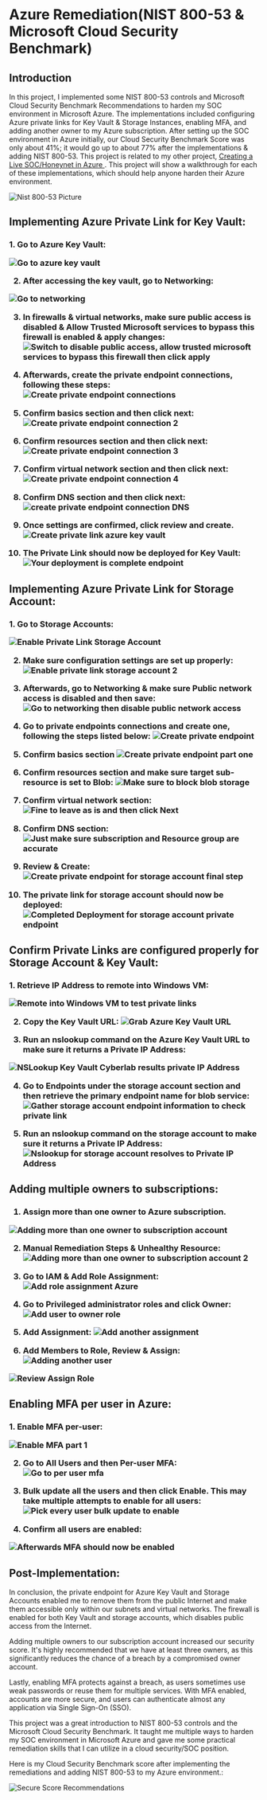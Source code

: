 # Azure Remediation(NIST 800-53 & Microsoft Cloud Security Benchmark)

## Introduction
In this project, I implemented some NIST 800-53 controls and Microsoft Cloud Security Benchmark Recommendations to harden my SOC environment in Microsoft Azure. The implementations included configuring Azure private links for Key Vault & Storage Instances, enabling MFA, and adding another owner to my Azure subscription. After setting up the SOC environment in Azure initially, our Cloud Security Benchmark Score was only about 41%; it would go up to about 77% after the implementations & adding NIST 800-53. This project is related to my other project, [Creating a Live SOC/Honeynet in Azure ](https://github.com/James-Jeudy/SOC-Honeynet-Azure). This project will show a walkthrough for each of these implementations, which should help anyone harden their Azure environment. 

![Nist 800-53 Picture](https://github.com/James-Jeudy/AzureRemediation/assets/160562010/aa2029d1-58bb-4ea2-a3fb-223786d49525)


## Implementing Azure Private Link for Key Vault:

<h3> 1. Go to Azure Key Vault:

![Go to azure key vault](https://github.com/James-Jeudy/AzureRemediation/assets/160562010/ccedfcc7-9718-4745-bfdb-243dd03197cd)

2. After accessing the key vault, go to Networking:

![Go to networking](https://github.com/James-Jeudy/AzureRemediation/assets/160562010/a2b4f560-b245-4171-be99-1724f21368af)




3. In firewalls & virtual networks, make sure public access is disabled & Allow Trusted Microsoft services to bypass this firewall is enabled & apply changes:
![Switch to disable public access, allow trusted microsoft services to bypass this firewall then click apply](https://github.com/James-Jeudy/AzureRemediation/assets/160562010/b83b2090-843b-4b96-9fc0-9b387ded382b)

4. Afterwards, create the private endpoint connections, following these steps:
![Create private endpoint connections](https://github.com/James-Jeudy/AzureRemediation/assets/160562010/48f05a9c-6d92-438b-9825-298b6e3081a0)

5. Confirm basics section and then click next:
![Create private endpoint connection 2](https://github.com/James-Jeudy/AzureRemediation/assets/160562010/055f6501-9ffd-4e2e-b932-9424c13ff4ed)

6. Confirm resources section and then click next: 
![Create private endpoint connection 3](https://github.com/James-Jeudy/AzureRemediation/assets/160562010/841b7928-4388-4651-9a4d-a324ce73fc49)

7. Confirm virtual network section and then click next:
![Create private endpoint connection 4](https://github.com/James-Jeudy/AzureRemediation/assets/160562010/2d258152-2a2e-49ed-926f-e0b8f5c66c57)

8. Confirm DNS section and then click next:
![create private endpoint connection DNS](https://github.com/James-Jeudy/AzureRemediation/assets/160562010/3ebaafc5-ab63-40a1-ad60-0e29c07f9d50)

9. Once settings are confirmed, click review and create.
![Create private link azure key vault](https://github.com/James-Jeudy/AzureRemediation/assets/160562010/4f8f888f-892e-464c-93ab-81e84327de29)

10. The Private Link should now be deployed for Key Vault:
![Your deployment is complete endpoint](https://github.com/James-Jeudy/AzureRemediation/assets/160562010/3260fc23-5a27-49f1-9b58-65f193539537)



## Implementing Azure Private Link for Storage Account:

<h3> 1. Go to Storage Accounts:

![Enable Private Link Storage Account](https://github.com/James-Jeudy/AzureRemediation/assets/160562010/bef05660-873d-40b5-be9e-7d5de976e89d)


2. Make sure configuration settings are set up properly:
![Enable private link storage account 2](https://github.com/James-Jeudy/AzureRemediation/assets/160562010/69ffb0f7-8285-4233-b9e8-969e14816627)

3. Afterwards, go to Networking & make sure Public network access is disabled and then save:
![Go to networking then disable public network access](https://github.com/James-Jeudy/AzureRemediation/assets/160562010/67131073-05f6-4aab-bb77-74850f090213)

4. Go to private endpoints connections and create one, following the steps listed below:
![Create private endpoint](https://github.com/James-Jeudy/AzureRemediation/assets/160562010/b0a25a45-2935-41ed-bdaa-0aa28e2fe0ae)

5. Confirm basics section
![Create private endpoint part one](https://github.com/James-Jeudy/AzureRemediation/assets/160562010/824c224a-df95-4888-827f-c062f7572df3)

6. Confirm resources section and make sure target sub-resource is set to Blob:
![Make sure to block blob storage](https://github.com/James-Jeudy/AzureRemediation/assets/160562010/77f9d77a-bfb7-483d-b6e3-6becf329c3be)

7. Confirm virtual network section:
![Fine to leave as is and then click Next](https://github.com/James-Jeudy/AzureRemediation/assets/160562010/7e63df79-ef25-4f7c-9a76-0d8514b1002f)

8. Confirm DNS section:
![Just make sure subscription and Resource group are accurate](https://github.com/James-Jeudy/AzureRemediation/assets/160562010/2ab18b33-d64b-4dd3-8a90-042f240e0ebd)

9. Review & Create:
![Create private endpoint for storage account final step](https://github.com/James-Jeudy/AzureRemediation/assets/160562010/291c791f-9b6d-4da3-9e58-e934a4596680)

10. The private link for storage account should now be deployed:
![Completed Deployment for storage account private endpoint](https://github.com/James-Jeudy/AzureRemediation/assets/160562010/ff4c0f7c-874a-48d9-8652-ad71f9bdf559)












## Confirm Private Links are configured properly for Storage Account & Key Vault:


<h3>  1. Retrieve IP Address to remote into Windows VM:

    
    
![Remote into Windows VM to test private links](https://github.com/James-Jeudy/AzureRemediation/assets/160562010/8e5dc660-151f-4f77-be69-581c62d5761a)

2. Copy the Key Vault URL:
![Grab Azure Key Vault URL](https://github.com/James-Jeudy/AzureRemediation/assets/160562010/873b341c-d423-4c18-86e7-813184dc84f3)

3. Run an nslookup command on the Azure Key Vault URL to make sure it returns a Private IP Address:

![NSLookup Key Vault Cyberlab results private IP Address](https://github.com/James-Jeudy/AzureRemediation/assets/160562010/77f8d427-73c4-41a6-9a20-b169f55cb020)

4. Go to Endpoints under the storage account section and then retrieve the primary endpoint name for blob service:
![Gather storage account endpoint information to check private link](https://github.com/James-Jeudy/AzureRemediation/assets/160562010/ad12e3a7-af48-4863-8b19-f41198529a0b)

5. Run an nslookup command on the storage account to make sure it returns a Private IP Address:
![Nslookup for storage account resolves to Private IP Address](https://github.com/James-Jeudy/AzureRemediation/assets/160562010/d28398d3-7cfc-470c-a523-b0a832817701)





## Adding multiple owners to subscriptions:
<h3>
    
1. Assign more than one owner to Azure subscription.
  
![Adding more than one owner to subscription account](https://github.com/James-Jeudy/AzureRemediation/assets/160562010/4c2f4d20-e922-4810-a7bf-97ef3762784b)

2. Manual Remediation Steps & Unhealthy Resource:
![Adding more than one owner to subscription account 2](https://github.com/James-Jeudy/AzureRemediation/assets/160562010/cfe40775-ec56-45d7-9dbb-8667bcd72077)

3. Go to IAM & Add Role Assignment:
![Add role assignment Azure](https://github.com/James-Jeudy/AzureRemediation/assets/160562010/aa979bd5-eca2-4e7d-adda-66af8d9c730c)

4. Go to Privileged administrator roles and click Owner:
![Add user to owner role](https://github.com/James-Jeudy/AzureRemediation/assets/160562010/607a6584-aba3-4181-92b3-25a31c6cb4b1)

5. Add Assignment:
![Add another assignment](https://github.com/James-Jeudy/AzureRemediation/assets/160562010/ad57b2e3-a8e4-4d51-8675-2572c1829d11)

6. Add Members to Role, Review & Assign:
![Adding another user](https://github.com/James-Jeudy/AzureRemediation/assets/160562010/95f96fb3-80c3-461f-9ee5-ac5150d28c7f)

![Review   Assign Role](https://github.com/James-Jeudy/AzureRemediation/assets/160562010/742b886f-054f-4117-a186-b61dc6edf5c3)



## Enabling MFA per user in Azure:
<h3>
1. Enable MFA per-user:
    
![Enable MFA part 1](https://github.com/James-Jeudy/AzureRemediation/assets/160562010/ebf2a0bc-3c20-42d3-bb5e-a42d827dd774)

2. Go to All Users and then Per-user MFA:
![Go to per user mfa](https://github.com/James-Jeudy/AzureRemediation/assets/160562010/6eb78518-b097-43b7-8e94-b82a16e1f857)

3. Bulk update all the users and then click Enable. This may take multiple attempts to enable for all users:
![Pick every user   bulk update to enable](https://github.com/James-Jeudy/AzureRemediation/assets/160562010/80eeff04-0422-4a95-bff9-69aa8460d0e5)

4. Confirm all users are enabled:

![Afterwards MFA should now be enabled](https://github.com/James-Jeudy/AzureRemediation/assets/160562010/8a0270e7-ba74-44f2-a622-9c808976858c)


## Post-Implementation:

In conclusion, the private endpoint for Azure Key Vault and Storage Accounts enabled me to remove them from the public Internet and make them accessible only within our subnets and virtual networks. The firewall is enabled for both Key Vault and storage accounts, which disables public access from the Internet.

Adding multiple owners to our subscription account increased our security score. It's highly recommended that we have at least three owners, as this significantly reduces the chance of a breach by a compromised owner account. 

Lastly, enabling MFA protects against a breach, as users sometimes use weak passwords or reuse them for multiple services. With MFA enabled, accounts are more secure, and users can authenticate almost any application via Single Sign-On (SSO). 

This project was a great introduction to NIST 800-53 controls and the Microsoft Cloud Security Benchmark. It taught me multiple ways to harden my SOC environment in Microsoft Azure and gave me some practical remediation skills that I can utilize in a cloud security/SOC position. 

Here is my Cloud Security Benchmark score after implementing the remediations and adding NIST 800-53 to my Azure environment.:

![Secure Score   Recommendations](https://github.com/James-Jeudy/AzureRemediation/assets/160562010/d1fd7f01-24cc-4ead-a47f-c077e7493b91)

